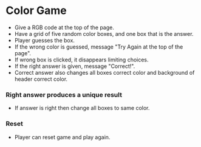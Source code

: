 # Color Game

* Give a RGB code at the top of the page.
* Have a grid of five random color boxes, and one box that is the answer.
* Player guesses the box.
* If the wrong color is guessed, message "Try Again at the top of the page".
* If wrong box is clicked, it disappears limiting choices.
* If the right answer is given, message "Correct!".
* Correct answer also changes all boxes correct color and background of header correct color.

### Right answer produces a unique result
* If answer is right then change all boxes to same color.

### Reset
* Player can reset game and play again.
